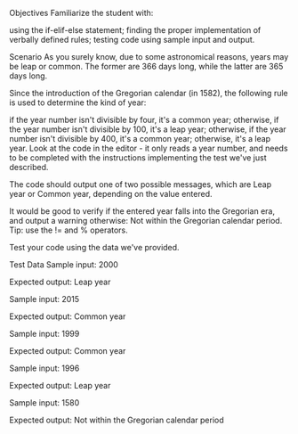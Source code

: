 Objectives
Familiarize the student with:

using the if-elif-else statement;
finding the proper implementation of verbally defined rules;
testing code using sample input and output.

Scenario
As you surely know, due to some astronomical reasons, years may be leap or common. The former are 366 days long, while the latter are 365 days long.

Since the introduction of the Gregorian calendar (in 1582), the following rule is used to determine the kind of year:

if the year number isn't divisible by four, it's a common year;
otherwise, if the year number isn't divisible by 100, it's a leap year;
otherwise, if the year number isn't divisible by 400, it's a common year;
otherwise, it's a leap year.
Look at the code in the editor - it only reads a year number, and needs to be completed with the instructions implementing the test we've just described.

The code should output one of two possible messages, which are Leap year or Common year, depending on the value entered.

It would be good to verify if the entered year falls into the Gregorian era, and output a warning otherwise: Not within the Gregorian calendar period. Tip: use the != and % operators.

Test your code using the data we've provided.

Test Data
Sample input: 2000

Expected output: Leap year

Sample input: 2015

Expected output: Common year

Sample input: 1999

Expected output: Common year

Sample input: 1996

Expected output: Leap year

Sample input: 1580

Expected output: Not within the Gregorian calendar period
